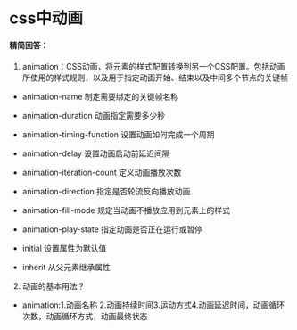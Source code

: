 # css中动画

#### 精简回答：

1. animation：CSS动画，将元素的样式配置转换到另一个CSS配置。包括动画所使用的样式规则，以及用于指定动画开始、结束以及中间多个节点的关键帧

-  animation-name 制定需要绑定的关键帧名称

-  animation-duration 动画指定需要多少秒

-  animation-timing-function 设置动画如何完成一个周期

-  animation-delay 设置动画启动前延迟间隔

-  animation-iteration-count  定义动画播放次数

-  animation-direction 指定是否轮流反向播放动画

-  animation-fill-mode 规定当动画不播放应用到元素上的样式

-  animation-play-state 指定动画是否正在运行或暂停

-  initial 设置属性为默认值

-  inherit 从父元素继承属性

2. 动画的基本用法？

- animation:1.动画名称 2.动画持续时间3.运动方式4.动画延迟时间，动画循环次数，动画循环方式，动画最终状态
